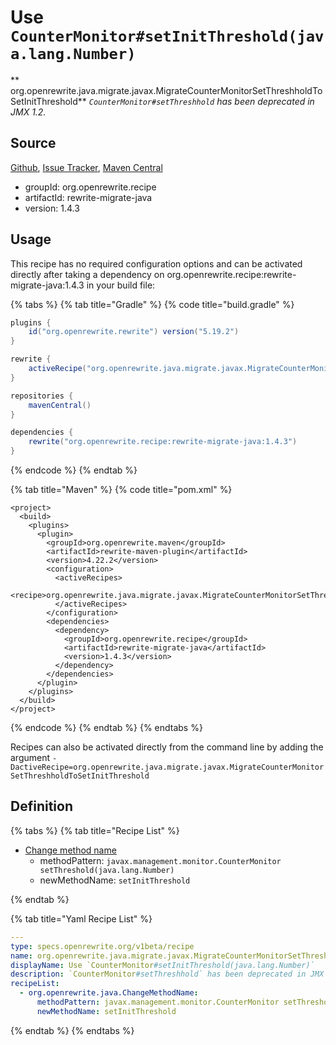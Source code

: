 # Use `CounterMonitor#setInitThreshold(java.lang.Number)`

** org.openrewrite.java.migrate.javax.MigrateCounterMonitorSetThreshholdToSetInitThreshold**
_`CounterMonitor#setThreshhold` has been deprecated in JMX 1.2._

## Source

[Github](https://github.com/openrewrite/rewrite-migrate-java), [Issue Tracker](https://github.com/openrewrite/rewrite-migrate-java/issues), [Maven Central](https://search.maven.org/artifact/org.openrewrite.recipe/rewrite-migrate-java/1.4.3/jar)

* groupId: org.openrewrite.recipe
* artifactId: rewrite-migrate-java
* version: 1.4.3


## Usage

This recipe has no required configuration options and can be activated directly after taking a dependency on org.openrewrite.recipe:rewrite-migrate-java:1.4.3 in your build file:

{% tabs %}
{% tab title="Gradle" %}
{% code title="build.gradle" %}
```groovy
plugins {
    id("org.openrewrite.rewrite") version("5.19.2")
}

rewrite {
    activeRecipe("org.openrewrite.java.migrate.javax.MigrateCounterMonitorSetThreshholdToSetInitThreshold")
}

repositories {
    mavenCentral()
}

dependencies {
    rewrite("org.openrewrite.recipe:rewrite-migrate-java:1.4.3")
}
```
{% endcode %}
{% endtab %}

{% tab title="Maven" %}
{% code title="pom.xml" %}
```markup
<project>
  <build>
    <plugins>
      <plugin>
        <groupId>org.openrewrite.maven</groupId>
        <artifactId>rewrite-maven-plugin</artifactId>
        <version>4.22.2</version>
        <configuration>
          <activeRecipes>
            <recipe>org.openrewrite.java.migrate.javax.MigrateCounterMonitorSetThreshholdToSetInitThreshold</recipe>
          </activeRecipes>
        </configuration>
        <dependencies>
          <dependency>
            <groupId>org.openrewrite.recipe</groupId>
            <artifactId>rewrite-migrate-java</artifactId>
            <version>1.4.3</version>
          </dependency>
        </dependencies>
      </plugin>
    </plugins>
  </build>
</project>
```
{% endcode %}
{% endtab %}
{% endtabs %}

Recipes can also be activated directly from the command line by adding the argument `-DactiveRecipe=org.openrewrite.java.migrate.javax.MigrateCounterMonitorSetThreshholdToSetInitThreshold`

## Definition

{% tabs %}
{% tab title="Recipe List" %}
* [Change method name](../../../java/changemethodname.md)
  * methodPattern: `javax.management.monitor.CounterMonitor setThreshold(java.lang.Number)`
  * newMethodName: `setInitThreshold`

{% endtab %}

{% tab title="Yaml Recipe List" %}
```yaml
---
type: specs.openrewrite.org/v1beta/recipe
name: org.openrewrite.java.migrate.javax.MigrateCounterMonitorSetThreshholdToSetInitThreshold
displayName: Use `CounterMonitor#setInitThreshold(java.lang.Number)`
description: `CounterMonitor#setThreshhold` has been deprecated in JMX 1.2.
recipeList:
  - org.openrewrite.java.ChangeMethodName:
      methodPattern: javax.management.monitor.CounterMonitor setThreshold(java.lang.Number)
      newMethodName: setInitThreshold

```
{% endtab %}
{% endtabs %}
